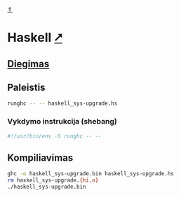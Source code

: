 [&uArr;](./readme.md)

# Haskell [&#x2B67;](https://www.haskell.org/)

## [Diegimas](../install/haskell_readme.md)

## Paleistis

```bash
runghc -- -- haskell_sys-upgrade.hs
```

### Vykdymo instrukcija (shebang)

```bash
#!/usr/bin/env -S runghc -- --
```

## Kompiliavimas

```bash
ghc -o haskell_sys-upgrade.bin haskell_sys-upgrade.hs
rm haskell_sys-upgrade.{hi,o}
./haskell_sys-upgrade.bin
```
